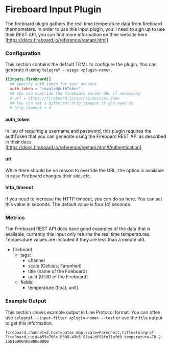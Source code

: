 # Fireboard Input Plugin

The fireboard plugin gathers the real time temperature data from fireboard
thermometers.  In order to use this input plugin, you'll need to sign up
to use their REST API, you can find more information on their website
here [https://docs.fireboard.io/reference/restapi.html]

### Configuration

This section contains the default TOML to configure the plugin.  You can
generate it using `telegraf --usage <plugin-name>`.

```toml
[[inputs.fireboard]]
  ## Specify auth token for your account
  auth_token = "invalidAuthToken"
  ## You can override the fireboard server URL if necessary
  # url = https://fireboard.io/api/v1/devices.json
  ## You can set a different http_timeout if you need to
  # http_timeout = 4
```

#### auth_token

In lieu of requiring a username and password, this plugin requires the
authToken that you can generate using the Fireboard REST API as described
in their docs [https://docs.fireboard.io/reference/restapi.html#Authentication]

#### url

While there should be no reason to override the URL, the option is available
in case Fireboard changes their site, etc.

#### http_timeout

If you need to increase the HTTP timeout, you can do so here. You can set this
value in seconds. The default value is four (4) seconds.

### Metrics

The Fireboard REST API docs have good examples of the data that is available,
currently this input only returns the real time temperatures. Temperature 
values are included if they are less than a minute old.

- fireboard
  - tags:
    - channel
    - scale (Celcius; Farenheit)
    - title (name of the Fireboard)
    - uuid (UUID of the Fireboard)
  - fields:
    - temperature (float, unit)

### Example Output

This section shows example output in Line Protocol format.  You can often use
`telegraf --input-filter <plugin-name> --test` or use the `file` output to get
this information.

```
fireboard,channel=2,host=patas-mbp,scale=Farenheit,title=telegraf-FireBoard,uuid=b55e766c-b308-49b5-93a4-df89fe31efd0 temperature=78.2 1561690040000000000
```